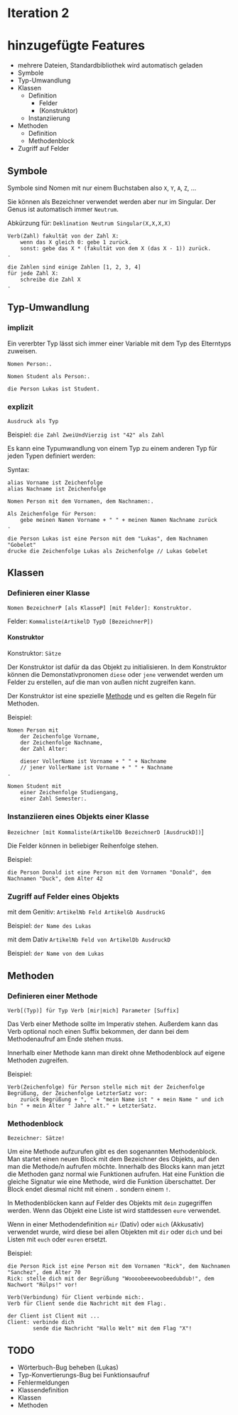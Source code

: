 # Iteration 2

# hinzugefügte Features
- mehrere Dateien, Standardbibliothek wird automatisch geladen
- Symbole
- Typ-Umwandlung
- Klassen
    - Definition
        - Felder
        - (Konstruktor)
    - Instanziierung
- Methoden
    - Definition
    - Methodenblock
- Zugriff auf Felder

## Symbole
Symbole sind Nomen mit nur einem Buchstaben also `X`, `Y`, `A`, `Z`, ...

Sie können als Bezeichner verwendet werden aber nur im Singular.
Der Genus ist automatisch immer `Neutrum`.

Abkürzung für: `Deklination Neutrum Singular(X,X,X,X)`

```
Verb(Zahl) fakultät von der Zahl X:
    wenn das X gleich 0: gebe 1 zurück.
    sonst: gebe das X * (fakultät von dem X (das X - 1)) zurück.
.

die Zahlen sind einige Zahlen [1, 2, 3, 4]
für jede Zahl X:
    schreibe die Zahl X
.
```

## Typ-Umwandlung

### implizit
Ein vererbter Typ lässt sich immer einer Variable mit dem Typ des Elterntyps zuweisen.

```
Nomen Person:.

Nomen Student als Person:.

die Person Lukas ist Student.
```

### explizit
`Ausdruck als Typ`

Beispiel:
`die Zahl ZweiUndVierzig ist "42" als Zahl`

Es kann eine Typumwandlung von einem Typ zu einem anderen Typ für jeden Typen definiert werden:

Syntax: 

```
alias Vorname ist Zeichenfolge
alias Nachname ist Zeichenfolge

Nomen Person mit dem Vornamen, dem Nachnamen:.

Als Zeichenfolge für Person:
    gebe meinen Namen Vorname + " " + meinen Namen Nachname zurück
.

die Person Lukas ist eine Person mit dem "Lukas", dem Nachnamen "Gobelet"
drucke die Zeichenfolge Lukas als Zeichenfolge // Lukas Gobelet
```

## Klassen

### Definieren einer Klasse

`Nomen BezeichnerP [als KlasseP] [mit Felder]: Konstruktor.`

Felder: `Kommaliste(ArtikelD TypD [BezeichnerP])`

#### Konstruktor

Konstruktor: `Sätze`

Der Konstruktor ist dafür da das Objekt zu initialisieren.
In dem Konstruktor können die Demonstativpronomen `diese` oder `jene`
verwendet werden um Felder zu erstellen, auf die man von außen nicht zugreifen kann.

Der Konstruktor ist eine spezielle [Methode](#definieren-einer-methode) und es gelten
die Regeln für Methoden.

Beispiel:
```
Nomen Person mit
    der Zeichenfolge Vorname,
    der Zeichenfolge Nachname,
    der Zahl Alter:

    dieser VollerName ist Vorname + " " + Nachname
    // jener VollerName ist Vorname + " " + Nachname
.

Nomen Student mit 
    einer Zeichenfolge Studiengang,
    einer Zahl Semester:.
```


### Instanziieren eines Objekts einer Klasse
`Bezeichner [mit Kommaliste(ArtikelDb BezeichnerD [AusdruckD])`]

Die Felder können in beliebiger Reihenfolge stehen.

Beispiel:

`die Person Donald ist eine Person mit dem Vornamen "Donald", dem Nachnamen "Duck", dem Alter 42`

### Zugriff auf Felder eines Objekts
mit dem Genitiv: `ArtikelNb Feld ArtikelGb AusdruckG`

Beispiel: `der Name des Lukas`

mit dem Dativ `ArtikelNb Feld von ArtikelDb AusdruckD`

Beispiel: `der Name von dem Lukas`

## Methoden

### Definieren einer Methode

`Verb[(Typ)] für Typ Verb [mir|mich] Parameter [Suffix]`

Das Verb einer Methode sollte im Imperativ stehen. Außerdem kann das Verb optional noch einen Suffix bekommen,
der dann bei dem Methodenaufruf am Ende stehen muss.

Innerhalb einer Methode kann man direkt ohne Methodenblock auf eigene Methoden zugreifen.

Beispiel:
```
Verb(Zeichenfolge) für Person stelle mich mit der Zeichenfolge Begrüßung, der Zeichenfolge LetzterSatz vor:
    zurück Begrüßung + ", " + "mein Name ist " + mein Name " und ich bin " + mein Alter " Jahre alt." + LetzterSatz.
```

### Methodenblock

`Bezeichner: Sätze!`

Um eine Methode aufzurufen gibt es den sogenannten Methodenblock. Man startet einen neuen Block mit dem Bezeichner
des Objekts, auf den man die Methode/n aufrufen möchte. Innerhalb des Blocks kann man jetzt die Methoden ganz normal wie Funktionen
aufrufen. Hat eine Funktion die gleiche Signatur wie eine Methode, wird die Funktion überschattet. Der Block endet diesmal nicht
mit einem `.` sondern einem `!`.

In Methodenblöcken kann auf Felder des Objekts mit `dein` zugegriffen werden. Wenn das Objekt eine Liste ist wird stattdessen `eure` verwendet.

Wenn in einer Methodendefinition `mir` (Dativ) oder `mich` (Akkusativ) verwendet wurde, wird diese bei allen Objekten mit `dir`
oder `dich` und bei Listen mit `euch` oder `euren` ersetzt.

Beispiel:

```
die Person Rick ist eine Person mit dem Vornamen "Rick", dem Nachnamen "Sanchez", dem Alter 70
Rick: stelle dich mit der Begrüßung "Woooobeeewoobeedubdub!", dem Nachwort "Rülps!" vor!
```

```
Verb(Verbindung) für Client verbinde mich:.
Verb für Client sende die Nachricht mit dem Flag:.

der Client ist Client mit ...
Client: verbinde dich
        sende die Nachricht "Hallo Welt" mit dem Flag "X"!
```

## TODO
- Wörterbuch-Bug beheben (Lukas)
- Typ-Konvertierungs-Bug bei Funktionsaufruf
- Fehlermeldungen
- Klassendefinition
- Klassen
- Methoden
